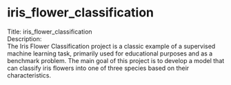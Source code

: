 # iris_flower_classification
Title: iris_flower_classification
<br>
Description:
<br>
The Iris Flower Classification project is a classic example of a supervised machine learning task, primarily used for educational purposes and as a benchmark problem. The main goal of this project is to develop a model that can classify iris flowers into one of three species based on their characteristics.
<br>